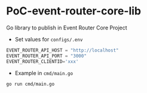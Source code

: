 # PoC-event-router-core-lib
Go library to publish in Event Router Core Project


- Set values for `configs/.env`

```python
EVENT_ROUTER_API_HOST = "http://localhost"
EVENT_ROUTER_API_PORT = "3000"
EVENT_ROUTER_CLIENTID='xxx'
```


- Example in `cmd/main.go` 
```shell
go run cmd/main.go
```

